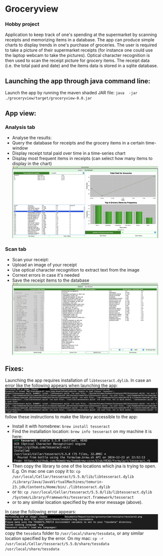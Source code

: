 # Groceryview
### Hobby project

Application to keep track of one's spending at the supermarket by scanning receipts and memorizing items in a database.
The app can produce simple charts to display trends in one's purchase of groceries.
The user is required to take a picture of their supermarket receipts (for instance one could use the laptop webcam to take the pictures).
Optical character recognition is then used to scan the receipt picture for grocery items.
The receipt data (i.e. the total paid and date) and the items data is stored in a sqlite database.


## Launching the app through java command line:
Launch the app by running the maven shaded JAR file:
`java  -jar ./groceryview/target/groceryview-0.0.jar`

## App view:
### Analysis tab
- Analyse the results:
- Query the database for receipts and the grocery items in a certain time-window
- Display receipt total paid over time in a time-series chart
- Display most frequent items in receipts (can select how many items to display in the chart)
![alt text](analysis_tab.png)

### Scan tab
- Scan your receipt:
- Upload an image of your receipt
- Use optical character recognition to extract text from the image
- Corrext errors in case it's needed
- Save the receipt items to the database
![alt text](scan_tab.png)

## Fixes:
Launching the app requires installation of `libtesseract.dylib`. In case an error like the following appears when launching the app:
![alt text](libtesseract.dylib_not_found_error.jpeg)
follow these instructions to make the library accessible to the app:
- Install it with homebrew:
    `brew install tesseract`
- Find the installation location:
    `brew info tesseract`
on my machine it is here:
![alt text](brew_info_tesseract.png)
- Then copy the library to one of the locations which jna is trying to open. E.g. On mac one can copy it to:
    `cp /usr/local/Cellar/tesseract/5.5.0/lib/libtesseract.dylib /Library/Java/JavaVirtualMachines/temurin-23.jdk/Contents/Home/bin/./libtesseract.dylib`
- or to:
    `cp /usr/local/Cellar/tesseract/5.5.0/lib/libtesseract.dylib /System/Library/Frameworks/tesseract.framework/tesseract`
- or to any similar location specified by the error message (above).

In case the following error appears:
![alt text](tessdata_not_found_error.jpeg)
copy the `tessdata` folder to `/usr/local/share/tessdata`, or any similar location specified by the error. On my mac:
`cp -r /usr/local/Cellar/tesseract/5.5.0/share/tessdata /usr/local/share/tessdata`
